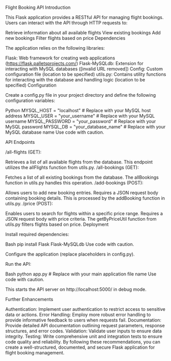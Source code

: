 Flight Booking API
Introduction

This Flask application provides a RESTful API for managing flight bookings. Users can interact with the API through HTTP requests to:

Retrieve information about all available flights
View existing bookings
Add new bookings
Filter flights based on price
Dependencies

The application relies on the following libraries:

Flask: Web framework for creating web applications (https://flask.palletsprojects.com/)
Flask-MySQLdb: Extension for interacting with MySQL databases ([invalid URL removed])
Config: Custom configuration file (location to be specified)
utils.py: Contains utility functions for interacting with the database and handling logic (location to be specified)
Configuration

Create a config.py file in your project directory and define the following configuration variables:

Python
MYSQL_HOST = "localhost"  # Replace with your MySQL host address
MYSQL_USER = "your_username"  # Replace with your MySQL username
MYSQL_PASSWORD = "your_password"  # Replace with your MySQL password
MYSQL_DB = "your_database_name"  # Replace with your MySQL database name
Use code with caution.

API Endpoints

/all-flights (GET):

Retrieves a list of all available flights from the database.
This endpoint utilizes the allFlights function from utils.py.
/all-bookings (GET):

Fetches a list of all existing bookings from the database.
The allBookings function in utils.py handles this operation.
/add-bookings (POST):

Allows users to add new booking entries.
Requires a JSON request body containing booking details.
This is processed by the addBooking function in utils.py.
/price (POST):

Enables users to search for flights within a specific price range.
Requires a JSON request body with price criteria.
The getByPriceUtil function from utils.py filters flights based on price.
Deployment

Install required dependencies:

Bash
pip install Flask Flask-MySQLdb
Use code with caution.

Configure the application (replace placeholders in config.py).

Run the API:

Bash
python app.py  # Replace with your main application file name
Use code with caution.

This starts the API server on http://localhost:5000/ in debug mode.

Further Enhancements

Authentication: Implement user authentication to restrict access to sensitive data or actions.
Error Handling: Employ more robust error handling to provide informative feedback to users when requests fail.
Documentation: Provide detailed API documentation outlining request parameters, response structures, and error codes.
Validation: Validate user inputs to ensure data integrity.
Testing: Write comprehensive unit and integration tests to ensure code quality and reliability.
By following these recommendations, you can create a well-structured, documented, and secure Flask application for flight booking management.
